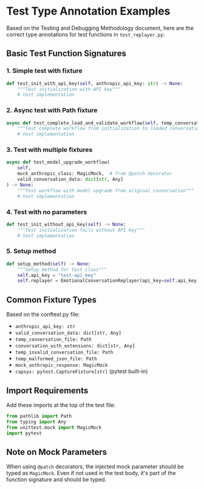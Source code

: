 # Test Type Annotation Examples

Based on the Testing and Debugging Methodology document, here are the correct type annotations for test functions in `test_replayer.py`:

## Basic Test Function Signatures

### 1. Simple test with fixture

```python
def test_init_with_api_key(self, anthropic_api_key: str) -> None:
    """Test initialization with API key"""
    # test implementation
```

### 2. Async test with Path fixture

```python
async def test_complete_load_and_validate_workflow(self, temp_conversation_file: Path) -> None:
    """Test complete workflow from initialization to loaded conversation"""
    # test implementation
```

### 3. Test with multiple fixtures

```python
async def test_model_upgrade_workflow(
    self,
    mock_anthropic_class: MagicMock,  # from @patch decorator
    valid_conversation_data: dict[str, Any]
) -> None:
    """Test workflow with model upgrade from original conversation"""
    # test implementation
```

### 4. Test with no parameters

```python
def test_init_without_api_key(self) -> None:
    """Test initialization fails without API key"""
    # test implementation
```

### 5. Setup method

```python
def setup_method(self) -> None:
    """Setup method for test class"""
    self.api_key = "test-api-key"
    self.replayer = EmotionalConversationReplayer(api_key=self.api_key)
```

## Common Fixture Types

Based on the conftest.py file:

- `anthropic_api_key: str`
- `valid_conversation_data: dict[str, Any]`
- `temp_conversation_file: Path`
- `conversation_with_extensions: dict[str, Any]`
- `temp_invalid_conversation_file: Path`
- `temp_malformed_json_file: Path`
- `mock_anthropic_response: MagicMock`
- `capsys: pytest.CaptureFixture[str]` (pytest built-in)

## Import Requirements

Add these imports at the top of the test file:

```python
from pathlib import Path
from typing import Any
from unittest.mock import MagicMock
import pytest
```

## Note on Mock Parameters

When using `@patch` decorators, the injected mock parameter should be typed as `MagicMock`. Even if not used in the test body, it's part of the function signature and should be typed.
